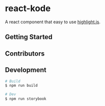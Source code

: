 # react-kode

A react component that easy to use [highlight.js](https://highlightjs.org).

## Getting Started

## Contributors

## Development

```bash
# Build
$ npm run build

# Dev
$ npm run storybook
```
